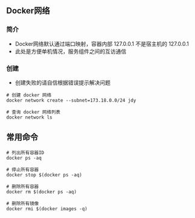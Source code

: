 ## Docker网络

### 简介

- Docker网络默认通过端口映射，容器内部 127.0.0.1 不是宿主机的 127.0.0.1
- 此处是方便单机情况，服务组件之间的互访通信

### 创建

- 创建失败的请自信根据错误提示解决问题

```shell
# 创建 docker 网络
docker network create --subnet=173.18.0.0/24 jdy

# 查询 docker 网络列表
docker network ls
```

## 常用命令

```shell
# 列出所有容器ID
docker ps -aq

# 停止所有容器
docker stop $(docker ps -aq)

# 删除所有容器
docker rm $(docker ps -aq)

# 删除所有镜像
docker rmi $(docker images -q)
```

